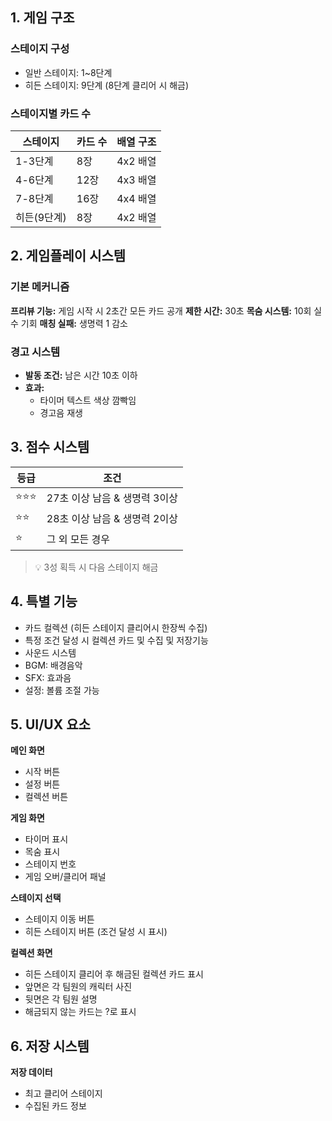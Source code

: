 ## 1. 게임 구조
### 스테이지 구성
- 일반 스테이지: 1~8단계
- 히든 스테이지: 9단계 (8단계 클리어 시 해금)

### 스테이지별 카드 수
| 스테이지 | 카드 수 | 배열 구조 |
|---------|---------|-----------|
| 1-3단계 | 8장 | 4x2 배열 |
| 4-6단계 | 12장 | 4x3 배열 |
| 7-8단계 | 16장 | 4x4 배열 |
| 히든(9단계) | 8장 | 4x2 배열 |

## 2. 게임플레이 시스템
### 기본 메커니즘
**프리뷰 기능:** 게임 시작 시 2초간 모든 카드 공개
**제한 시간:** 30초
**목숨 시스템:** 10회 실수 기회
**매칭 실패:** 생명력 1 감소
### 경고 시스템
- **발동 조건:** 남은 시간 10초 이하
- **효과:**
  - 타이머 텍스트 색상 깜빡임
  - 경고음 재생
## 3. 점수 시스템

| 등급 | 조건 |
|------|------|
| ⭐⭐⭐ | 27초 이상 남음 & 생명력 3이상 |
| ⭐⭐ | 28초 이상 남음 & 생명력 2이상 |
| ⭐ | 그 외 모든 경우 |
> 💡 3성 획득 시 다음 스테이지 해금

## 4. 특별 기능
- 카드 컬렉션 (히든 스테이지 클리어시 한장씩 수집)
- 특정 조건 달성 시 컬렉션 카드 및 수집 및 저장기능
- 사운드 시스템
- BGM: 배경음악
- SFX: 효과음
- 설정: 볼륨 조절 가능

## 5. UI/UX 요소
**메인 화면**
- 시작 버튼
- 설정 버튼
- 컬렉션 버튼

**게임 화면**
- 타이머 표시
- 목숨 표시
- 스테이지 번호
- 게임 오버/클리어 패널

**스테이지 선택**
- 스테이지 이동 버튼
- 히든 스테이지 버튼 (조건 달성 시 표시)

**컬렉션 화면**
  - 히든 스테이지 클리어 후 해금된 컬렉션 카드 표시
  - 앞면은 각 팀원의 캐릭터 사진
  - 뒷면은 각 팀원 설명
  - 해금되지 않는 카드는 ?로 표시

## 6. 저장 시스템
**저장 데이터**
- 최고 클리어 스테이지
- 수집된 카드 정보